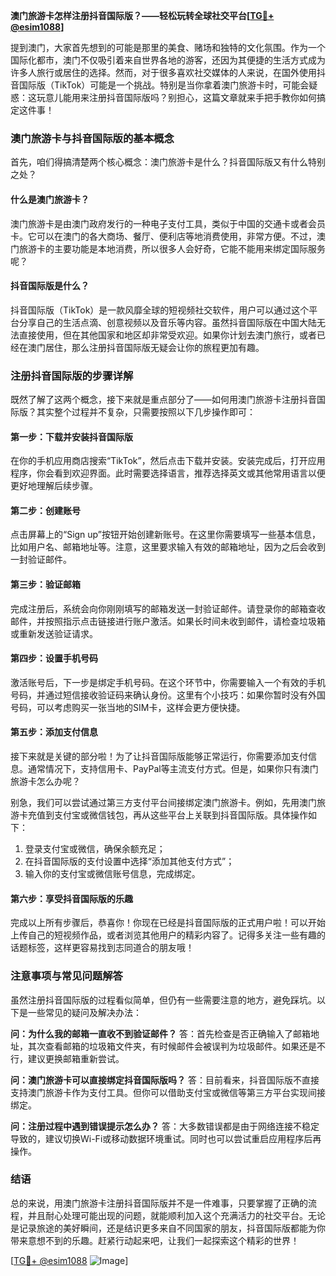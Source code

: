 **澳门旅游卡怎样注册抖音国际版？——轻松玩转全球社交平台[[TG💪+ @esim1088](https://t.me/s/esim1088)]**

提到澳门，大家首先想到的可能是那里的美食、赌场和独特的文化氛围。作为一个国际化都市，澳门不仅吸引着来自世界各地的游客，还因为其便捷的生活方式成为许多人旅行或居住的选择。然而，对于很多喜欢社交媒体的人来说，在国外使用抖音国际版（TikTok）可能是一个挑战。特别是当你拿着澳门旅游卡时，可能会疑惑：这玩意儿能用来注册抖音国际版吗？别担心，这篇文章就来手把手教你如何搞定这件事！

### 澳门旅游卡与抖音国际版的基本概念

首先，咱们得搞清楚两个核心概念：澳门旅游卡是什么？抖音国际版又有什么特别之处？

#### 什么是澳门旅游卡？
澳门旅游卡是由澳门政府发行的一种电子支付工具，类似于中国的交通卡或者会员卡。它可以在澳门的各大商场、餐厅、便利店等地消费使用，非常方便。不过，澳门旅游卡的主要功能是本地消费，所以很多人会好奇，它能不能用来绑定国际服务呢？

#### 抖音国际版是什么？
抖音国际版（TikTok）是一款风靡全球的短视频社交软件，用户可以通过这个平台分享自己的生活点滴、创意视频以及音乐等内容。虽然抖音国际版在中国大陆无法直接使用，但在其他国家和地区却非常受欢迎。如果你计划去澳门旅行，或者已经在澳门居住，那么注册抖音国际版无疑会让你的旅程更加有趣。

### 注册抖音国际版的步骤详解

既然了解了这两个概念，接下来就是重点部分了——如何用澳门旅游卡注册抖音国际版？其实整个过程并不复杂，只需要按照以下几步操作即可：

#### 第一步：下载并安装抖音国际版
在你的手机应用商店搜索“TikTok”，然后点击下载并安装。安装完成后，打开应用程序，你会看到欢迎界面。此时需要选择语言，推荐选择英文或其他常用语言以便更好地理解后续步骤。

#### 第二步：创建账号
点击屏幕上的“Sign up”按钮开始创建新账号。在这里你需要填写一些基本信息，比如用户名、邮箱地址等。注意，这里要求输入有效的邮箱地址，因为之后会收到一封验证邮件。

#### 第三步：验证邮箱
完成注册后，系统会向你刚刚填写的邮箱发送一封验证邮件。请登录你的邮箱查收邮件，并按照指示点击链接进行账户激活。如果长时间未收到邮件，请检查垃圾箱或重新发送验证请求。

#### 第四步：设置手机号码
激活账号后，下一步是绑定手机号码。在这个环节中，你需要输入一个有效的手机号码，并通过短信接收验证码来确认身份。这里有个小技巧：如果你暂时没有外国号码，可以考虑购买一张当地的SIM卡，这样会更方便快捷。

#### 第五步：添加支付信息
接下来就是关键的部分啦！为了让抖音国际版能够正常运行，你需要添加支付信息。通常情况下，支持信用卡、PayPal等主流支付方式。但是，如果你只有澳门旅游卡怎么办呢？

别急，我们可以尝试通过第三方支付平台间接绑定澳门旅游卡。例如，先用澳门旅游卡充值到支付宝或微信钱包，再从这些平台上关联到抖音国际版。具体操作如下：
1. 登录支付宝或微信，确保余额充足；
2. 在抖音国际版的支付设置中选择“添加其他支付方式”；
3. 输入你的支付宝或微信账号信息，完成绑定。

#### 第六步：享受抖音国际版的乐趣
完成以上所有步骤后，恭喜你！你现在已经是抖音国际版的正式用户啦！可以开始上传自己的短视频作品，或者浏览其他用户的精彩内容了。记得多关注一些有趣的话题标签，这样更容易找到志同道合的朋友哦！

### 注意事项与常见问题解答

虽然注册抖音国际版的过程看似简单，但仍有一些需要注意的地方，避免踩坑。以下是一些常见的疑问及解决办法：

**问：为什么我的邮箱一直收不到验证邮件？**
答：首先检查是否正确输入了邮箱地址，其次查看邮箱的垃圾箱文件夹，有时候邮件会被误判为垃圾邮件。如果还是不行，建议更换邮箱重新尝试。

**问：澳门旅游卡可以直接绑定抖音国际版吗？**
答：目前看来，抖音国际版不直接支持澳门旅游卡作为支付工具。但你可以借助支付宝或微信等第三方平台实现间接绑定。

**问：注册过程中遇到错误提示怎么办？**
答：大多数错误都是由于网络连接不稳定导致的，建议切换Wi-Fi或移动数据环境重试。同时也可以尝试重启应用程序后再操作。

### 结语

总的来说，用澳门旅游卡注册抖音国际版并不是一件难事，只要掌握了正确的流程，并且耐心处理可能出现的问题，就能顺利加入这个充满活力的社交平台。无论是记录旅途的美好瞬间，还是结识更多来自不同国家的朋友，抖音国际版都能为你带来意想不到的乐趣。赶紧行动起来吧，让我们一起探索这个精彩的世界！

[[TG💪+ @esim1088](https://t.me/s/esim1088) ![Image](https://i.postimg.cc/4NQfJmqS/Snipaste-2025-05-13-00-14-12.png)]